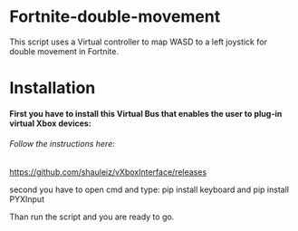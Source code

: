 # Fortnite-double-movement

This script uses a Virtual controller to map WASD to a left joystick for double movement in Fortnite.


# Installation

#### First you have to install this Virtual Bus that enables the user to plug-in virtual Xbox devices:

###### Follow the instructions here: 

https://github.com/shauleiz/vXboxInterface/releases

second you have to open cmd and type:
pip install keyboard
and 
pip install PYXInput

Than run the script and you are ready to go.

